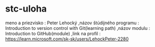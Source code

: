 # stc-uloha
 meno a priezvisko : Peter Lehocký
 ,názov štúdijného programu : Introduction to version control with Git(learning path)
 ,názov modulu : Introduction to GitHub(module)
 ,link na profil : https://learn.microsoft.com/sk-sk/users/LehockPeter-2280
